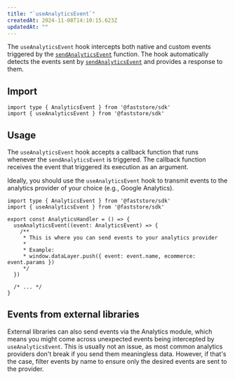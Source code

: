 ```yaml
---
title: "`useAnalyticsEvent`"
createdAt: 2024-11-08T14:10:15.623Z
updatedAt: ""
---
```


The `useAnalyticsEvent` hook intercepts both native and custom events triggered by the [`sendAnalyticsEvent`](/LINK) function. The hook automatically detects the events sent by [`sendAnalyticsEvent`](/LINK) and provides a response to them.

## Import

```tsx
import type { AnalyticsEvent } from '@faststore/sdk'
import { useAnalyticsEvent } from '@faststore/sdk'
```

## Usage

The `useAnalyticsEvent` hook accepts a callback function that runs whenever the `sendAnalyticsEvent` is triggered. The callback function receives the event that triggered its execution as an argument.

Ideally, you should use the `useAnalyticsEvent` hook to transmit events to the analytics provider of your choice (e.g., Google Analytics).

```tsx
import type { AnalyticsEvent } from '@faststore/sdk'
import { useAnalyticsEvent } from '@faststore/sdk'

export const AnalyticsHandler = () => {
  useAnalyticsEvent((event: AnalyticsEvent) => {
    /**
     * This is where you can send events to your analytics provider
     *
     * Example:
     * window.dataLayer.push({ event: event.name, ecommerce: event.params })
     */
  })

  /* ... */
}
```

## Events from external libraries

External libraries can also send events via the Analytics module, which means you might come across unexpected events being intercepted by `useAnalyticsEvent`. This is usually not an issue, as most common analytics providers don't break if you send them meaningless data. However, if that's the case, filter events by name to ensure only the desired events are sent to the provider.
